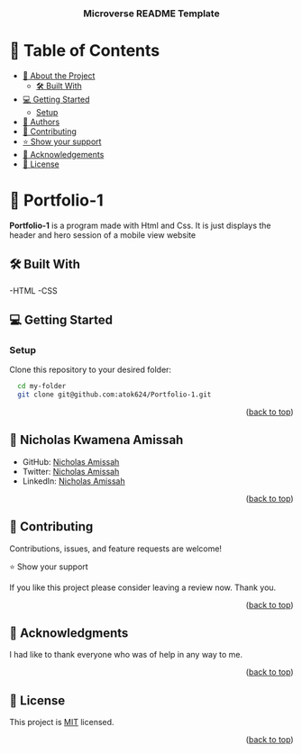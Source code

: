 <a name="readme-top"></a>

<div align="center">

  <h3><b>Microverse README Template</b></h3>

</div>

# 📗 Table of Contents

- [📖 About the Project](#about-project)
  - [🛠 Built With](#built-with)
- [💻 Getting Started](#getting-started)
  - [Setup](#setup)
- [👥 Authors](#authors)
- [🤝 Contributing](#contributing)
- [⭐️ Show your support](#support)
- [🙏 Acknowledgements](#acknowledgements)
- [📝 License](#license)

# 📖 Portfolio-1<a name="about-project"></a>

**Portfolio-1** is a program made with Html and Css. It is just displays the header and hero session of a mobile view website

## 🛠 Built With <a name="built-with"></a>
-HTML
-CSS

## 💻 Getting Started <a name="getting-started"></a>

### Setup

Clone this repository to your desired folder:

```sh
  cd my-folder
  git clone git@github.com:atok624/Portfolio-1.git
```

<p align="right">(<a href="#readme-top">back to top</a>)</p>

## 👥 Nicholas Kwamena Amissah <a name="authors"></a>


- GitHub: [Nicholas Amissah](https://github.com/atok624)
- Twitter: [Nicholas Amissah](https://twitter.com/MysticalAmissah)
- LinkedIn: [Nicholas Amissah](https://www.linkedin.com/in/nicholas-amissah-153b09154)

<p align="right">(<a href="#readme-top">back to top</a>)</p>

## 🤝 Contributing <a name="contributing"></a>

Contributions, issues, and feature requests are welcome!

⭐️ Show your support <a name="support"></a>

If you like this project please consider leaving a review now. Thank you.

<p align="right">(<a href="#readme-top">back to top</a>)</p>

## 🙏 Acknowledgments <a name="acknowledgements"></a>

I had like to thank everyone who was of help in any way to me.

<p align="right">(<a href="#readme-top">back to top</a>)</p>

## 📝 License <a name="license"></a>

This project is [MIT](./MIT.md) licensed.

<p align="right">(<a href="#readme-top">back to top</a>)</p>